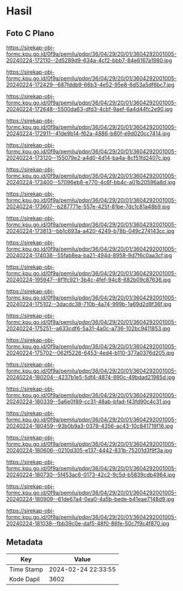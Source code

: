 # Hasil

## Foto C Plano

https://sirekap-obj-formc.kpu.go.id/0f9a/pemilu/pdpr/36/04/29/20/01/3604292001005-20240224-172110--2d5289d9-634a-4cf2-bbb7-84e6167a1980.jpg

https://sirekap-obj-formc.kpu.go.id/0f9a/pemilu/pdpr/36/04/29/20/01/3604292001005-20240224-172429--687fddb9-66b3-4e52-95e8-6d53a5df6bc7.jpg

https://sirekap-obj-formc.kpu.go.id/0f9a/pemilu/pdpr/36/04/29/20/01/3604292001005-20240224-172648--5500da63-dfd3-4cbf-9aef-6a4d44fc2e90.jpg

https://sirekap-obj-formc.kpu.go.id/0f9a/pemilu/pdpr/36/04/29/20/01/3604292001005-20240224-172911--41de9b14-f62a-4886-b80f-e9d020cc7414.jpg

https://sirekap-obj-formc.kpu.go.id/0f9a/pemilu/pdpr/36/04/29/20/01/3604292001005-20240224-173120--155079e2-a4d0-4d14-ba4a-8cf51fd2407c.jpg

https://sirekap-obj-formc.kpu.go.id/0f9a/pemilu/pdpr/36/04/29/20/01/3604292001005-20240224-173400--57096eb8-e770-4c6f-bb4c-a01b20596a8d.jpg

https://sirekap-obj-formc.kpu.go.id/0f9a/pemilu/pdpr/36/04/29/20/01/3604292001005-20240224-173607--b287771e-557e-425f-81be-7dc1c81a48b9.jpg

https://sirekap-obj-formc.kpu.go.id/0f9a/pemilu/pdpr/36/04/29/20/01/3604292001005-20240224-173813--bb1c693a-a420-4249-b78b-049c274143cc.jpg

https://sirekap-obj-formc.kpu.go.id/0f9a/pemilu/pdpr/36/04/29/20/01/3604292001005-20240224-174038--55fab8ea-ba21-494d-8958-9d7f6c0aa3cf.jpg

https://sirekap-obj-formc.kpu.go.id/0f9a/pemilu/pdpr/36/04/29/20/01/3604292001005-20240224-195947--8f1fc921-3b4c-4fef-94c8-682b09c87636.jpg

https://sirekap-obj-formc.kpu.go.id/0f9a/pemilu/pdpr/36/04/29/20/01/3604292001005-20240224-175102--3dacdc38-710b-4a74-999b-1a69d2d8f36f.jpg

https://sirekap-obj-formc.kpu.go.id/0f9a/pemilu/pdpr/36/04/29/20/01/3604292001005-20240224-175251--a633cdf6-5a31-4a0c-a736-102bc9411853.jpg

https://sirekap-obj-formc.kpu.go.id/0f9a/pemilu/pdpr/36/04/29/20/01/3604292001005-20240224-175702--062f5226-6453-4ed4-b110-377a0376d205.jpg

https://sirekap-obj-formc.kpu.go.id/0f9a/pemilu/pdpr/36/04/29/20/01/3604292001005-20240224-180204--4237b1e5-5df4-4874-890c-49bdad21985d.jpg

https://sirekap-obj-formc.kpu.go.id/0f9a/pemilu/pdpr/36/04/29/20/01/3604292001005-20240224-180339--5a6e0f89-cc31-48ab-bfad-f43fd90c4c31.jpg

https://sirekap-obj-formc.kpu.go.id/0f9a/pemilu/pdpr/36/04/29/20/01/3604292001005-20240224-180459--93b0b9a3-0378-4356-ac43-10c841719f16.jpg

https://sirekap-obj-formc.kpu.go.id/0f9a/pemilu/pdpr/36/04/29/20/01/3604292001005-20240224-180606--0210d305-e137-4442-831b-75201d3f9f3a.jpg

https://sirekap-obj-formc.kpu.go.id/0f9a/pemilu/pdpr/36/04/29/20/01/3604292001005-20240224-180730--5f453ac6-0173-42c2-9c5d-b5839cdb4964.jpg

https://sirekap-obj-formc.kpu.go.id/0f9a/pemilu/pdpr/36/04/29/20/01/3604292001005-20240224-180909--61de67a4-0ea0-4a5b-bede-b41eae7148d9.jpg

https://sirekap-obj-formc.kpu.go.id/0f9a/pemilu/pdpr/36/04/29/20/01/3604292001005-20240224-181038--fbb39c0e-daf5-48f0-86fe-50c7f9c4f870.jpg


## Metadata

| Key        | Value               |
| ---------- | ------------------- |
| Time Stamp | 2024-02-24 22:33:55 |
| Kode Dapil | 3602                |



